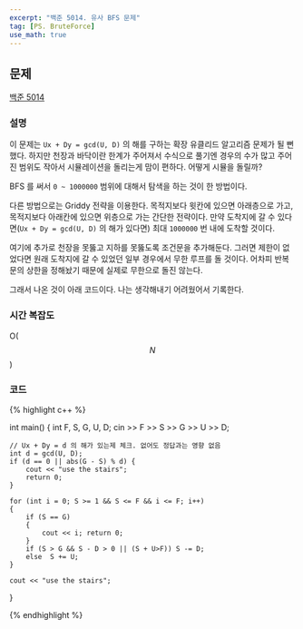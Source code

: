 ```yaml
---
excerpt: "백준 5014. 유사 BFS 문제"
tag: [PS. BruteForce]
use_math: true
---
```


## 문제

[백준 5014](https://www.acmicpc.net/problem/5014)


### 설명

이 문제는 ```Ux + Dy = gcd(U, D)``` 의 해를 구하는 확장 유클리드 알고리즘 문제가 될 뻔 했다. 하지만 천장과 바닥이란 한계가 주어져서 수식으로 풀기엔 경우의 수가 많고 주어진 범위도 작아서 시뮬레이션을 돌리는게 맘이 편하다. 어떻게 시뮬을 돌릴까?

BFS 를 써서 ```0 ~ 1000000``` 범위에 대해서 탐색을 하는 것이 한 방법이다. 

다른 방법으로는 Griddy 전략을 이용한다. 목적지보다 윗칸에 있으면 아래층으로 가고, 목적지보다 아래칸에 있으면 위층으로 가는 간단한 전략이다. 만약 도착지에 갈 수 있다면(```Ux + Dy = gcd(U, D)``` 의 해가 있다면) 최대 ```1000000``` 번 내에 도착할 것이다. 

여기에 추가로 천장을 못뚫고 지하를 못뚫도록 조건문을 추가해둔다. 그러면 제한이 없었다면 원래 도착지에 갈 수 있었던 일부 경우에서 무한 루프를 돌 것이다. 어차피 반복문의 상한을 정해놨기 때문에 실제로 무한으로 돌진 않는다. 

그래서 나온 것이 아래 코드이다. 나는 생각해내기 어려웠어서 기록한다.


### 시간 복잡도

O($$N$$)


### 코드

{% highlight c++ %}

int main()
{
	int F, S, G, U, D;
	cin >> F >> S >> G >> U >> D;

	// Ux + Dy = d 의 해가 있는제 체크. 없어도 정답과는 영향 없음
	int d = gcd(U, D);
	if (d == 0 || abs(G - S) % d) {
		cout << "use the stairs";
		return 0;
	}

	for (int i = 0; S >= 1 && S <= F && i <= F; i++)
	{
		if (S == G)
		{
			cout << i; return 0;
		}
		if (S > G && S - D > 0 || (S + U>F)) S -= D;
		else  S += U;
	}

	cout << "use the stairs";
}

{% endhighlight %}

